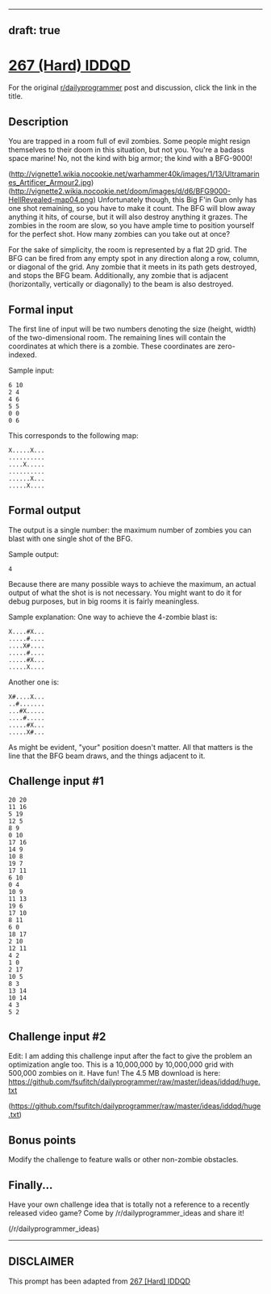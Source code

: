 ---
draft: true
----

# [267 (Hard) IDDQD](https://www.reddit.com/r/dailyprogrammer/comments/4k8m02/20160520_challenge_267_hard_iddqd/)

For the original [r/dailyprogrammer](https://www.reddit.com/r/dailyprogrammer/) post and discussion, click the link in the title.

## Description
You are trapped in a room full of evil zombies. Some people might resign
themselves to their doom in this situation, but not you. You're a badass space
marine! No, not the kind with big armor;
the kind with a BFG-9000!

(http://vignette1.wikia.nocookie.net/warhammer40k/images/1/13/Ultramarines_Artificer_Armour2.jpg)
(http://vignette2.wikia.nocookie.net/doom/images/d/d6/BFG9000-HellRevealed-map04.png)
Unfortunately though, this Big F'in Gun only has one shot remaining, so you have
to make it count. The BFG will blow away anything it hits, of course, but it
will also destroy anything it grazes. The zombies in the room are slow, so you
have ample time to position yourself for the perfect shot. How many zombies can
you take out at once?

For the sake of simplicity, the room is represented by a flat 2D grid. The BFG
can be fired from any empty spot in any direction along a row, column, or
diagonal of the grid. Any zombie that it meets in its path gets destroyed, and stops
the BFG beam. Additionally, any zombie that is adjacent (horizontally, vertically
or diagonally) to the beam is also destroyed.

## Formal input
The first line of input will be two numbers denoting the size (height, width) of the
two-dimensional room. The remaining lines will contain the coordinates at which
there is a zombie. These coordinates are zero-indexed.

Sample input:


```
6 10
2 4
4 6
5 5
0 0
0 6
```
This corresponds to the following map:


```
X.....X...
..........
....X.....
..........
......X...
.....X....
```
## Formal output
The output is a single number: the maximum number of zombies you can blast with
one single shot of the BFG.

Sample output:


```
4
```
Because there are many possible ways to achieve the maximum, an actual output of
what the shot is is not necessary. You might want to do it for debug purposes,
but in big rooms it is fairly meaningless.

Sample explanation: One way to achieve the 4-zombie blast is:


```
X....#X...
.....#....
....X#....
.....#....
.....#X...
.....X....
```
Another one is:


```
X#....X...
..#.......
...#X.....
....#.....
.....#X...
.....X#...
```
As might be evident, "your" position doesn't matter. All that matters is the
line that the BFG beam draws, and the things adjacent to it.

## Challenge input #1

```
20 20
11 16
5 19
12 5
8 9
0 10
17 16
14 9
10 8
19 7
17 11
6 10
0 4
10 9
11 13
19 6
17 10
8 11
6 0
18 17
2 10
12 11
4 2
1 0
2 17
10 5
8 3
13 14
10 14
4 3
5 2
```
## Challenge input #2
Edit: I am adding this challenge input after the fact to give the problem an optimization angle too. This is a 10,000,000 by 10,000,000 grid with 500,000 zombies on it. Have fun! The 4.5 MB download is here: https://github.com/fsufitch/dailyprogrammer/raw/master/ideas/iddqd/huge.txt

(https://github.com/fsufitch/dailyprogrammer/raw/master/ideas/iddqd/huge.txt)
## Bonus points
Modify the challenge to feature walls or other non-zombie obstacles.

## Finally...
Have your own challenge idea that is totally not a reference to a recently
released video game? Come by /r/dailyprogrammer_ideas and share it!

(/r/dailyprogrammer_ideas)

----
## **DISCLAIMER**
This prompt has been adapted from [267 [Hard] IDDQD](https://www.reddit.com/r/dailyprogrammer/comments/4k8m02/20160520_challenge_267_hard_iddqd/
)
